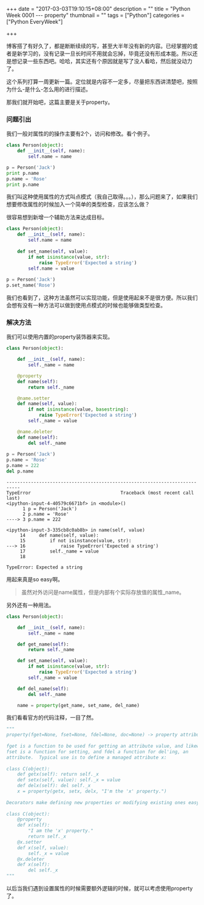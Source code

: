 +++
date = "2017-03-03T19:10:15+08:00"
description = ""
title = "Python Week 0001 --- property"
thumbnail = ""
tags = ["Python"]
categories = ["Python EveryWeek"]

+++


博客搭了有好久了，都是断断续续的写，甚至大半年没有新的内容。已经掌握的或者是新学习的，没有记录一旦长时间不用就会忘掉，毕竟还没有形成本能。所以还是想记录一些东西吧。哈哈，其实还有个原因就是写了没人看哈，然后就没动力了。

这个系列打算一周更新一篇。定位就是内容不一定多，尽量把东西讲清楚吧，按照为什么-是什么-怎么用的进行描述。

那我们就开始吧，这篇主要是关于property。

<!--more-->

### 问题引出

我们一般对属性的的操作主要有2个，访问和修改。看个例子。

```python
class Person(object):
    def __init__(self, name):
        self.name = name

p = Person('Jack')
print p.name
p.name = 'Rose'
print p.name

```

我们叫这种使用属性的方式叫点模式（我自己取得。。。），那么问题来了，如果我们想要修改属性的时候加入一个简单的类型检查，应该怎么做？

很容易想到新增一个辅助方法来达成目标。

```python
class Person(object):
    def __init__(self, name):
        self.name = name
    
    def set_name(self, value):
        if not isinstance(value, str):
            raise TypeError('Expected a string')
        self.name = value
        
p = Person('Jack')
p.set_name('Rose')
```

我们也看到了，这种方法虽然可以实现功能，但是使用起来不是很方便。所以我们会想有没有一种方法可以做到使用点模式的时候也能够做类型检查。

### 解决方法

我们可以使用内置的property装饰器来实现。

```python
class Person(object):

    def __init__(self, name):
        self._name = name

    @property
    def name(self):
        return self._name

    @name.setter
    def name(self, value):
        if not isinstance(value, basestring):
            raise TypeError('Expected a string')
        self._name = value

    @name.deleter
    def name(self):
        del self._name
        
p = Person('Jack')
p.name = 'Rose'
p.name = 222
del p.name
```

```shell
---------------------------------------------------------------------------
TypeError                                 Traceback (most recent call last)
<ipython-input-4-40579c6671bf> in <module>()
      1 p = Person('Jack')
      2 p.name = 'Rose'
----> 3 p.name = 222

<ipython-input-3-335cb8c0ab8b> in name(self, value)
     14     def name(self, value):
     15         if not isinstance(value, str):
---> 16             raise TypeError('Expected a string')
     17         self._name = value
     18 

TypeError: Expected a string
```

用起来真是so easy啊。

> 虽然对外访问是name属性，但是内部有个实际存放值的属性_name。

另外还有一种用法。

```python
class Person(object):

    def __init__(self, name):
        self._name = name

    def get_name(self):
        return self._name

    def set_name(self, value):
        if not isinstance(value, str):
            raise TypeError('Expected a string')
        self._name = value

    def del_name(self):
        del self._name

    name = property(get_name, set_name, del_name)
```



我们看看官方的代码注释，一目了然。

```python
"""
property(fget=None, fset=None, fdel=None, doc=None) -> property attribute
        
fget is a function to be used for getting an attribute value, and likewise
fset is a function for setting, and fdel a function for del'ing, an
attribute.  Typical use is to define a managed attribute x:
        
class C(object):
    def getx(self): return self._x
    def setx(self, value): self._x = value
    def delx(self): del self._x
    x = property(getx, setx, delx, "I'm the 'x' property.")
        
Decorators make defining new properties or modifying existing ones easy:
        
class C(object):
    @property
    def x(self):
        "I am the 'x' property."
        return self._x
    @x.setter
    def x(self, value):
        self._x = value
    @x.deleter
    def x(self):
        del self._x
"""
```



以后当我们遇到设置属性的时候需要额外逻辑的时候，就可以考虑使用property了。